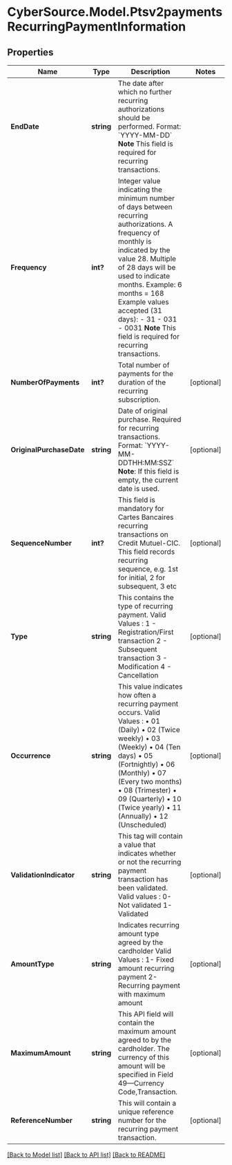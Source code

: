 # CyberSource.Model.Ptsv2paymentsRecurringPaymentInformation
## Properties

Name | Type | Description | Notes
------------ | ------------- | ------------- | -------------
**EndDate** | **string** | The date after which no further recurring authorizations should be performed. Format: &#x60;YYYY-MM-DD&#x60; **Note** This field is required for recurring transactions.  | 
**Frequency** | **int?** | Integer value indicating the minimum number of days between recurring authorizations. A frequency of monthly is indicated by the value 28. Multiple of 28 days will be used to indicate months.  Example: 6 months &#x3D; 168  Example values accepted (31 days): - 31 - 031 - 0031  **Note** This field is required for recurring transactions.  | 
**NumberOfPayments** | **int?** | Total number of payments for the duration of the recurring subscription.  | [optional] 
**OriginalPurchaseDate** | **string** | Date of original purchase. Required for recurring transactions. Format: &#x60;YYYY-MM-DDTHH:MM:SSZ&#x60; **Note**: If this field is empty, the current date is used.  | [optional] 
**SequenceNumber** | **int?** | This field is mandatory for Cartes Bancaires recurring transactions on Credit Mutuel-CIC.       This field records recurring sequence, e.g. 1st for initial,  2 for subsequent, 3 etc  | [optional] 
**Type** | **string** | This contains the type of recurring payment. Valid Values : 1 - Registration/First transaction 2 - Subsequent transaction 3 - Modification 4 - Cancellation  | [optional] 
**Occurrence** | **string** | This value indicates how often a recurring payment occurs. Valid Values : • 01 (Daily) • 02 (Twice weekly) • 03 (Weekly) • 04 (Ten days) • 05 (Fortnightly) • 06 (Monthly) • 07 (Every two months) • 08 (Trimester) • 09 (Quarterly) • 10 (Twice yearly) • 11 (Annually) • 12 (Unscheduled)  | [optional] 
**ValidationIndicator** | **string** | This tag will contain a value that indicates whether or not the recurring payment transaction has been validated. Valid values : 0- Not validated 1- Validated  | [optional] 
**AmountType** | **string** | Indicates recurring amount type agreed by the cardholder Valid Values : 1- Fixed amount recurring payment 2- Recurring payment with maximum amount  | [optional] 
**MaximumAmount** | **string** | This API field will contain the maximum amount agreed to by the cardholder. The currency of this amount will be specified in Field 49—Currency Code,Transaction.  | [optional] 
**ReferenceNumber** | **string** | This will contain a unique reference number for the recurring payment transaction.  | [optional] 

[[Back to Model list]](../README.md#documentation-for-models) [[Back to API list]](../README.md#documentation-for-api-endpoints) [[Back to README]](../README.md)

